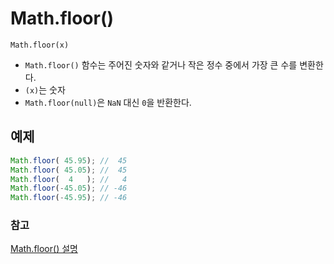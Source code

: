 # Math.floor()

```Math.floor(x)```
- ```Math.floor()``` 함수는 주어진 숫자와 같거나 작은 정수 중에서 가장 큰 수를 변환한다. 
- ```(x)```는 숫자
- ```Math.floor(null)```은 ```NaN``` 대신 ```0```을 반환한다.


## 예제
``` JavaScript
Math.floor( 45.95); //  45
Math.floor( 45.05); //  45
Math.floor(  4   ); //   4
Math.floor(-45.05); // -46
Math.floor(-45.95); // -46
```

### 참고
[Math.floor() 설명](https://developer.mozilla.org/ko/docs/Web/JavaScript/Reference/Global_Objects/Math/floor)
